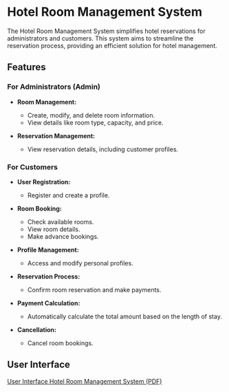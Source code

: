 # Hotel Room Management System

The Hotel Room Management System simplifies hotel reservations for administrators and customers. This system aims to streamline the reservation process, providing an efficient solution for hotel management.

## Features

### For Administrators (Admin)

- **Room Management:**
  - Create, modify, and delete room information.
  - View details like room type, capacity, and price.

- **Reservation Management:**
  - View reservation details, including customer profiles.

### For Customers

- **User Registration:**
  - Register and create a profile.

- **Room Booking:**
  - Check available rooms.
  - View room details.
  - Make advance bookings.

- **Profile Management:**
  - Access and modify personal profiles.

- **Reservation Process:**
  - Confirm room reservation and make payments.

- **Payment Calculation:**
  - Automatically calculate the total amount based on the length of stay.

- **Cancellation:**
  - Cancel room bookings.

## User Interface

[User Interface Hotel Room Management System (PDF)](User%20Interface%20Hotel%20Room%20Management%20System.pdf)
